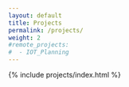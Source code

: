 ```yaml
---
layout: default
title: Projects
permalink: /projects/
weight: 2
#remote_projects: 
#  - IOT_Planning
---
```


{% include projects/index.html %}